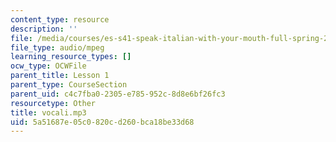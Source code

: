 ```yaml
---
content_type: resource
description: ''
file: /media/courses/es-s41-speak-italian-with-your-mouth-full-spring-2012/5a51687e05c0820cd260bca18be33d68_vocali.mp3
file_type: audio/mpeg
learning_resource_types: []
ocw_type: OCWFile
parent_title: Lesson 1
parent_type: CourseSection
parent_uid: c4c7fba0-2305-e785-952c-8d8e6bf26fc3
resourcetype: Other
title: vocali.mp3
uid: 5a51687e-05c0-820c-d260-bca18be33d68
---
```

